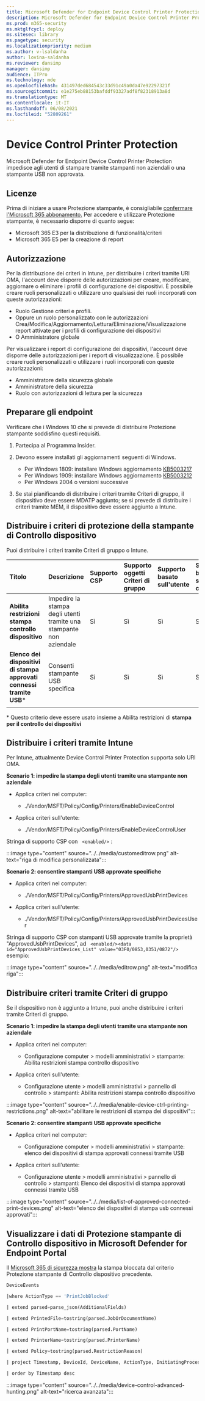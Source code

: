 ```yaml
---
title: Microsoft Defender for Endpoint Device Control Printer Protection
description: Microsoft Defender for Endpoint Device Control Printer Protection impedisce agli utenti di stampare tramite stampanti non aziendali o una stampante USB non approvata.
ms.prod: m365-security
ms.mktglfcycl: deploy
ms.sitesec: library
ms.pagetype: security
ms.localizationpriority: medium
ms.author: v-lsaldanha
author: lovina-saldanha
ms.reviewer: dansimp
manager: dansimp
audience: ITPro
ms.technology: mde
ms.openlocfilehash: 431497ded684543c33d91c49a0da47e92297321f
ms.sourcegitcommit: e1e275eb88153bafddf93327adf8f82318913a8d
ms.translationtype: MT
ms.contentlocale: it-IT
ms.lasthandoff: 06/08/2021
ms.locfileid: "52809261"
---
```

# <a name="device-control-printer-protection"></a>Device Control Printer Protection 

Microsoft Defender for Endpoint Device Control Printer Protection impedisce agli utenti di stampare tramite stampanti non aziendali o una stampante USB non approvata.

## <a name="licensing"></a>Licenze 

Prima di iniziare a usare Protezione stampante, è consigliabile [confermare l'Microsoft 365 abbonamento.](https://www.microsoft.com/microsoft-365/compare-microsoft-365-enterprise-plans?rtc=1) Per accedere e utilizzare Protezione stampante, è necessario disporre di quanto segue:

- Microsoft 365 E3 per la distribuzione di funzionalità/criteri 
- Microsoft 365 E5 per la creazione di report 

## <a name="permission"></a>Autorizzazione 

Per la distribuzione dei criteri in Intune, per distribuire i criteri tramite URI OMA, l'account deve disporre delle autorizzazioni per creare, modificare, aggiornare o eliminare i profili di configurazione dei dispositivi. È possibile creare ruoli personalizzati o utilizzare uno qualsiasi dei ruoli incorporati con queste autorizzazioni:  

- Ruolo Gestione criteri e profili. 
- Oppure un ruolo personalizzato con le autorizzazioni Crea/Modifica/Aggiornamento/Lettura/Eliminazione/Visualizzazione report attivate per i profili di configurazione dei dispositivi  
- O Amministratore globale

Per visualizzare i report di configurazione dei dispositivi, l'account deve disporre delle autorizzazioni per i report di visualizzazione. È possibile creare ruoli personalizzati o utilizzare i ruoli incorporati con queste autorizzazioni:  

- Amministratore della sicurezza globale
- Amministratore della sicurezza
- Ruolo con autorizzazioni di lettura per la sicurezza 

## <a name="prepare-your-endpoints"></a>Preparare gli endpoint

Verificare che i Windows 10 che si prevede di distribuire Protezione stampante soddisfino questi requisiti.

1. Partecipa al Programma Insider.

1. Devono essere installati gli aggiornamenti seguenti di Windows. 

    - Per Windows 1809: installare Windows aggiornamento [KB5003217](https://support.microsoft.com/en-us/topic/may-20-2021-kb5003217-os-build-17763-1971-preview-08687c95-0740-421b-a205-54aa2c716b46) 
    - Per Windows 1909: installare Windows aggiornamento [KB5003212](https://support.microsoft.com/en-us/topic/may-20-2021-kb5003212-os-build-18363-1593-preview-05381524-8380-4b30-b783-e330cad3d4a1)
    - Per Windows 2004 o versioni successive 
    
1. Se stai pianificando di distribuire i criteri tramite Criteri di gruppo, il dispositivo deve essere MDATP aggiunto; se si prevede di distribuire i criteri tramite MEM, il dispositivo deve essere aggiunto a Intune.

## <a name="deploy-device-control-printer-protection-policy"></a>Distribuire i criteri di protezione della stampante di Controllo dispositivo

Puoi distribuire i criteri tramite Criteri di gruppo o Intune.

| Titolo | Descrizione | Supporto CSP | Supporto oggetti Criteri di gruppo | Supporto basato sull'utente | Supporto basato su computer |
|:--|:--|:--|:--|:--|:--|
|**Abilita restrizioni stampa controllo dispositivo**|Impedire la stampa degli utenti tramite una stampante non aziendale|Sì|Sì|Sì|Sì|
|**Elenco dei dispositivi di stampa approvati connessi tramite USB**\*|Consenti stampante USB specifica|Sì|Sì|Sì|Sì|
|||||||

\* Questo criterio deve essere usato insieme a Abilita restrizioni di **stampa per il controllo dei dispositivi**
## <a name="deploy-policy-via-intune"></a>Distribuire i criteri tramite Intune 

Per Intune, attualmente Device Control Printer Protection supporta solo URI OMA.

**Scenario 1: impedire la stampa degli utenti tramite una stampante non aziendale** 

 - Applica criteri nel computer: 

    - ./Vendor/MSFT/Policy/Config/Printers/EnableDeviceControl 

- Applica criteri sull'utente: 

    - ./Vendor/MSFT/Policy/Config/Printers/EnableDeviceControlUser 

Stringa di supporto CSP con `` <enabled/>`` : 

:::image type="content" source="../../media/customeditrow.png" alt-text="riga di modifica personalizzata":::

**Scenario 2: consentire stampanti USB approvate specifiche**

- Applica criteri nel computer: 

    - ./Vendor/MSFT/Policy/Config/Printers/ApprovedUsbPrintDevices 

- Applica criteri sull'utente: 

    - ./Vendor/MSFT/Policy/Config/Printers/ApprovedUsbPrintDevicesUser  

Stringa di supporto CSP con stampanti USB approvate tramite la proprietà "ApprovedUsbPrintDevices", ad `` <enabled/><data id="ApprovedUsbPrintDevices_List" value="03F0/0853,0351/0872"/>`` esempio: 

:::image type="content" source="../../media/editrow.png" alt-text="modifica riga":::

## <a name="deploy-policy-via-group-policy"></a>Distribuire criteri tramite Criteri di gruppo 

Se il dispositivo non è aggiunto a Intune, puoi anche distribuire i criteri tramite Criteri di gruppo. 

**Scenario 1: impedire la stampa degli utenti tramite una stampante non aziendale** 

- Applica criteri nel computer: 

    - Configurazione computer > modelli amministrativi > stampante: Abilita restrizioni stampa controllo dispositivo 

- Applica criteri sull'utente: 

    - Configurazione utente > modelli amministrativi > pannello di controllo > stampanti: Abilita restrizioni stampa controllo dispositivo 

:::image type="content" source="../../media/enable-device-ctrl-printing-restrictions.png" alt-text="abilitare le restrizioni di stampa dei dispositivi":::
 

**Scenario 2: consentire stampanti USB approvate specifiche**

- Applica criteri nel computer: 

    - Configurazione computer > modelli amministrativi > stampante: elenco dei dispositivi di stampa approvati connessi tramite USB 

- Applica criteri sull'utente:  

    - Configurazione utente > modelli amministrativi > pannello di controllo > stampanti: Elenco dei dispositivi di stampa approvati connessi tramite USB 
 
 :::image type="content" source="../../media/list-of-approved-connected-print-devices.png" alt-text="elenco dei dispositivi di stampa usb connessi approvati":::

## <a name="view-device-control-printer-protection-data-in-microsoft-defender-for-endpoint-portal"></a>Visualizzare i dati di Protezione stampante di Controllo dispositivo in Microsoft Defender for Endpoint Portal 

Il [Microsoft 365 di sicurezza mostra](https://security.microsoft.com) la stampa bloccata dal criterio Protezione stampante di Controllo dispositivo precedente.
 
```sql
DeviceEvents 

|where ActionType == 'PrintJobBlocked' 

| extend parsed=parse_json(AdditionalFields) 

| extend PrintedFile=tostring(parsed.JobOrDocumentName) 

| extend PrintPortName=tostring(parsed.PortName) 

| extend PrinterName=tostring(parsed.PrinterName) 

| extend Policy=tostring(parsed.RestrictionReason)  

| project Timestamp, DeviceId, DeviceName, ActionType, InitiatingProcessAccountName,Policy, PrintedFile, PrinterName, PrintPortName, AdditionalFields 

| order by Timestamp desc 
```

 :::image type="content" source="../../media/device-control-advanced-hunting.png" alt-text="ricerca avanzata":::
